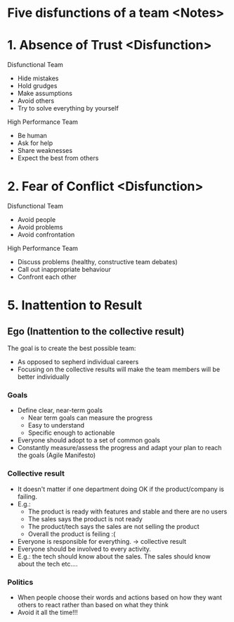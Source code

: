 # Five disfunctions of a team \<Notes\>

# 1. Absence of Trust \<Disfunction\>
Disfunctional Team
* Hide mistakes
* Hold grudges
* Make assumptions
* Avoid others
* Try to solve everything by yourself

High Performance Team
* Be human
* Ask for help
* Share weaknesses
* Expect the best from others

# 2. Fear of Conflict \<Disfunction\>
Disfunctional Team
* Avoid people
* Avoid problems
* Avoid confrontation

High Performance Team
* Discuss problems (healthy, constructive team debates)
* Call out inappropriate behaviour
* Confront each other


# 5. Inattention to Result

## Ego (Inattention to the collective result)

The goal is to create the best possible team:
* As opposed to sepherd individual careers
* Focusing on the collective results will make the team members will be better individually

### Goals 

* Define clear, near-term goals
  * Near term goals can measure the progress
  * Easy to understand
  * Specific enough to actionable
* Everyone should adopt to a set of common goals
* Constantly measure/assess the progress and adapt your plan to reach the goals (Agile Manifesto)

### Collective result 

* It doesn't matter if one department doing OK if the product/company is failing.
* E.g.:
  * The product is ready with features and stable and there are no users
  * The sales says the product is not ready
  * The product/tech says the sales are not selling the product
  * Overall the product is feiling :(
* Everyone is responsible for everything. -> collective result
* Everyone should be involved to every activity.
*  E.g.: the tech should know about the sales. The sales should know about the tech etc....

### Politics
* When people choose their words and actions based on how they want others to react rather than based on what they think
* Avoid it all the time!!!

